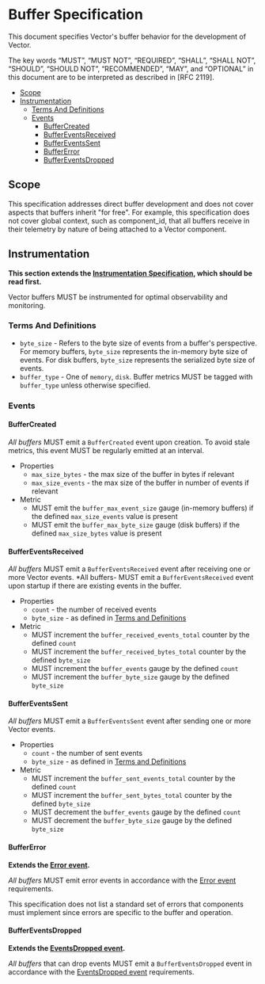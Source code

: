 # Buffer Specification

This document specifies Vector's buffer behavior for the development of Vector.

The key words “MUST”, “MUST NOT”, “REQUIRED”, “SHALL”, “SHALL NOT”, “SHOULD”,
“SHOULD NOT”, “RECOMMENDED”, “MAY”, and “OPTIONAL” in this document are to be
interpreted as described in [RFC 2119].

- [Scope](#scope)
- [Instrumentation](#instrumentation)
  - [Terms And Definitions](#terms-and-definitions)
  - [Events](#events)
    - [BufferCreated](#buffercreated)
    - [BufferEventsReceived](#buffereventsreceived)
    - [BufferEventsSent](#buffereventssent)
    - [BufferError](#buffererror)
    - [BufferEventsDropped](#buffereventsdropped)

## Scope

This specification addresses direct buffer development and does not cover aspects that buffers inherit "for free". For example, this specification does not cover global context, such as component_id, that all buffers receive in their telemetry by nature of being attached to a Vector component.

## Instrumentation

**This section extends the [Instrumentation Specification], which should be read
first.**

Vector buffers MUST be instrumented for optimal observability and monitoring.

### Terms And Definitions

- `byte_size` - Refers to the byte size of events from a buffer's perspective. For memory buffers, `byte_size` represents the in-memory byte size of events. For disk buffers, `byte_size` represents the serialized byte size of events.
- `buffer_type` - One of `memory`, `disk`. Buffer metrics MUST be tagged with `buffer_type` unless otherwise specified.

### Events

#### BufferCreated

_All buffers_ MUST emit a `BufferCreated` event upon creation. To avoid stale metrics, this event MUST be regularly emitted at an interval.

- Properties
  - `max_size_bytes` - the max size of the buffer in bytes if relevant
  - `max_size_events` - the max size of the buffer in number of events if relevant
- Metric
  - MUST emit the `buffer_max_event_size` gauge (in-memory buffers) if the defined `max_size_events` value is present
  - MUST emit the `buffer_max_byte_size` gauge (disk buffers) if the defined `max_size_bytes` value is present

#### BufferEventsReceived

_All buffers_ MUST emit a `BufferEventsReceived` event after receiving one or more Vector events. \*All buffers- MUST emit a `BufferEventsReceived` event upon startup if there are existing events in the buffer.

- Properties
  - `count` - the number of received events
  - `byte_size` - as defined in [Terms and Definitions](#terms-and-definitions)
- Metric
  - MUST increment the `buffer_received_events_total` counter by the defined `count`
  - MUST increment the `buffer_received_bytes_total` counter by the defined `byte_size`
  - MUST increment the `buffer_events` gauge by the defined `count`
  - MUST increment the `buffer_byte_size` gauge by the defined `byte_size`

#### BufferEventsSent

_All buffers_ MUST emit a `BufferEventsSent` event after sending one or more Vector events.

- Properties
  - `count` - the number of sent events
  - `byte_size` - as defined in [Terms and Definitions](#terms-and-definitions)
- Metric
  - MUST increment the `buffer_sent_events_total` counter by the defined `count`
  - MUST increment the `buffer_sent_bytes_total` counter by the defined `byte_size`
  - MUST decrement the `buffer_events` gauge by the defined `count`
  - MUST decrement the `buffer_byte_size` gauge by the defined `byte_size`

#### BufferError

**Extends the [Error event].**

_All buffers_ MUST emit error events in accordance with the [Error event]
requirements.

This specification does not list a standard set of errors that components must
implement since errors are specific to the buffer and operation.

#### BufferEventsDropped

**Extends the [EventsDropped event].**

_All buffers_ that can drop events MUST emit a `BufferEventsDropped` event in
accordance with the [EventsDropped event] requirements.

[error event]: instrumentation.md#Error
[eventsdropped event]: instrumentation.md#EventsDropped
[instrumentation specification]: instrumentation.md
